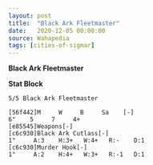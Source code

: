 ```yaml
---
layout: post
title:  "Black Ark Fleetmaster"
date:   2020-12-05 00:00:00
source: Wahapedia
tags: [cities-of-sigmar]
---
```


**Black Ark Fleetmaster**

**Stat Block**
```
5/5 Black Ark Fleetmaster
```

```
[56f442]M     W     B     Sa    [-]
6"    5     7     4+    
[e85545]Weapons[-]
[c6c930]Black Ark Cutlass[-]
1"     A:3    H:3+   W:4+   R:-    D:1   
[c6c930]Murder Hook[-]
1"     A:2    H:4+   W:3+   R:-1   D:1   
```
    
